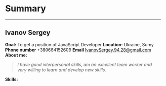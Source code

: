 # Summary
***
## Ivanov Sergey
**Goal:** To get a position of JavaScript Developer
**Location:** Ukraine, Sumy
**Phone number** +380664152609
**Email** IvanovSergey.94.28@gmail.com
**About me:**
> _I have good interpersonal skills, am an excellent team worker and very willing to learn and develop new skills._

**Skills:** 

